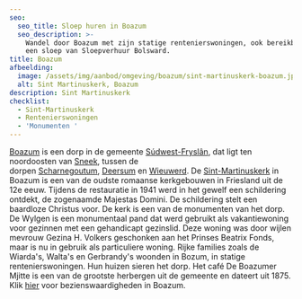 ```yaml
---
seo:
  seo_title: Sloep huren in Boazum
  seo_description: >-
    Wandel door Boazum met zijn statige rentenierswoningen, ook bereikbaar met
    een sloep van Sloepverhuur Bolsward.
title: Boazum
afbeelding:
  image: /assets/img/aanbod/omgeving/boazum/sint-martinuskerk-boazum.jpg
  alt: Sint Martinuskerk, Boazum
description: Sint Martinuskerk
checklist:
  - Sint-Martinuskerk
  - Rentenierswoningen
  - 'Monumenten '
---
```


<a target="_blank" rel="noopener" href="https://nl.wikipedia.org/wiki/Bozum">Boazum</a> is een dorp in de gemeente&nbsp;<a target="_blank" rel="noopener" href="https://nl.wikipedia.org/wiki/S%C3%BAdwest-Frysl%C3%A2n">S&uacute;dwest-Frysl&acirc;n</a>, dat ligt ten noordoosten van&nbsp;<a target="_blank" rel="noopener" href="https://nl.wikipedia.org/wiki/Sneek_(stad)">Sneek</a>, tussen de dorpen&nbsp;<a target="_blank" rel="noopener" href="https://nl.wikipedia.org/wiki/Scharnegoutum">Scharnegoutum</a>,&nbsp;<a target="_blank" rel="noopener" href="https://nl.wikipedia.org/wiki/Deersum">Deersum</a>&nbsp;en&nbsp;<a target="_blank" rel="noopener" href="https://nl.wikipedia.org/wiki/Wieuwerd">Wieuwerd</a>. De&nbsp;<a target="_blank" rel="noopener" href="https://nl.wikipedia.org/wiki/Sint-Martinuskerk_(Bozum)">Sint-Martinuskerk</a>&nbsp;in Boazum is een van de oudste romaanse kerkgebouwen in Friesland uit de 12e eeuw. Tijdens de restauratie in 1941 werd in het gewelf een schildering ontdekt, de zogenaamde Majestas Domini. De schildering stelt een baardloze Christus voor. De kerk is een van de monumenten van het dorp. De Wylgen is een monumentaal pand dat werd gebruikt als vakantiewoning voor gezinnen met een gehandicapt gezinslid. Deze woning was door wijlen mevrouw Gezina H. Volkers geschonken aan het Prinses Beatrix Fonds, maar is nu in gebruik als particuliere woning. Rijke families zoals de Wiarda's, Walta's en Gerbrandy's woonden in Bozum, in statige rentenierswoningen. Hun huizen sieren het dorp. Het café De Boazumer Mjitte is een van de grootste herbergen uit de gemeente en dateert uit 1875. Klik <a target="_blank" rel="noopener" href="https://nl.wikipedia.org/wiki/Lijst_van_rijksmonumenten_in_Bozum">hier</a>&nbsp;voor bezienswaardigheden in Boazum.
